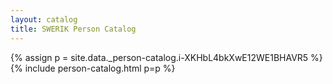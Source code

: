```yaml
---
layout: catalog
title: SWERIK Person Catalog
---
```

{% assign p = site.data._person-catalog.i-XKHbL4bkXwE12WE1BHAVR5 %}
{% include person-catalog.html p=p %}

